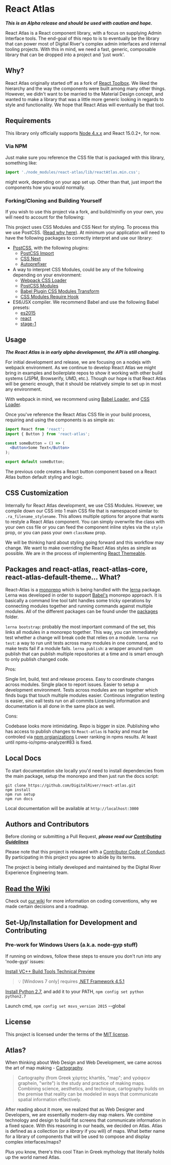 # React Atlas
***This is an Alpha release and should be used with caution and hope.***

React Atlas is a React component library, with a focus on supplying Admin Interface tools. The end-goal of this repo to is to eventually be the library that can power most of Digital River's complex admin interfaces and internal tooling projects. With this in mind, we need a fast, generic, composable library that can be dropped into a project and 'just work'.

## Why?
React Atlas originally started off as a fork of [React Toolbox](https://github.com/react-toolbox/react-toolbox). We liked the hierarchy and the way the components were built among many other things. However, we didn't want to be married to the Material Design concept, and wanted to make a library that was a little more generic looking in regards to style and functionality. We hope that React Atlas will eventually be that tool.

## Requirements
This library only officially supports [Node 4.x.x](https://nodejs.org/en/) and React 15.0.2+, for now.
### Via NPM
Just make sure you reference the CSS file that is packaged with this library, something like:
```javascript
import './node_modules/react-atlas/lib/reactAtlas.min.css';
```
might work, depending on your app set up. Other than that, just import the components how you would normally.
### Forking/Cloning and Building Yourself
If you wish to use this project via a fork, and build/minifiy on your own, you will need to account for the following:

This project uses CSS Modules and CSS Next for styling. To process this we use PostCSS. ([Read why here](https://github.com/DigitalRiver/react-atlas/blob/master/wiki/Decisions.md#a-note-on-css)). At minimum your application will need to have the following packages to correctly interpret and use our library:
- [PostCSS](https://github.com/postcss/postcss), with the following plugins:
  - [PostCSS Import](https://github.com/postcss/postcss-import)
  - [CSS Next](https://github.com/cssnext/postcss-cssnext)
  - [Autoprefixer](https://github.com/postcss/autoprefixer)
- A way to interpret CSS Modules, could be any of the following depending on your environment:
  - [Webpack CSS Loader](https://github.com/webpack/css-loader)
  - [PostCSS Modules](https://github.com/outpunk/postcss-modules)
  - [Babel Plugin CSS Modules Transform](https://github.com/michalkvasnicak/babel-plugin-css-modules-transform)
  - [CSS Modules Require Hook](https://github.com/css-modules/css-modules-require-hook)
- ES6/JSX compiler. We recommend Babel and use the following Babel presets:
  - [es2015](https://babeljs.io/docs/plugins/preset-es2015/)
  - [react](http://babeljs.io/docs/plugins/preset-react/)
  - [stage-1](http://babeljs.io/docs/plugins/preset-stage-1/)

## Usage
***The React Atlas is in early alpha development, the API is still changing.***

For initial development and release, we are focusing on a nodejs with webpack environment. As we continue to develop React Atlas we might bring in examples and boilerplate repos to show it working with other build systems (JSPM, Browserify, UMD, etc.). Though our hope is that React Atlas will be generic enough, that it should be relatively simple to set up in most any environment.

With webpack in mind, we recommend using [Babel Loader](https://github.com/babel/babel-loader), and [CSS Loader](https://github.com/webpack/css-loader).

Once you've reference the React Atlas CSS file in your build process, requiring and using the components is as simple as:

```jsx
import React from 'react';
import { Button } from 'react-atlas';

const someButton = () => (
  <Button>Some Text</Button>
);

export default someButton;
```

The previous code creates a React button component based on a React Atlas button default styling and logic.

## CSS Customization

Internally for React Atlas development, we use CSS Modules. However, we compile down our CSS into 1 main CSS file that is namespaced similar to: ```.ra_filename_stylename```. This allows multiple options for anyone that wants to restyle a React Atlas component. You can simply overwrite the class with your own css file or you can feed the component inline styles via the ```style``` prop, or you can pass your own ```className``` prop.

We will be thinking hard about styling going forward and this workflow may change. We want to make overriding the React Atlas styles as simple as possible. We are in the process of implementing [React Themeable](https://github.com/markdalgleish/react-themeable).

## Packages and react-atlas, react-atlas-core, react-atlas-default-theme... What?

React-Atlas is a [monorepo](https://medium.com/@bebraw/the-case-for-monorepos-907c1361708a#.lflmhsuzq) which is being handled with the [lerna](https://github.com/lerna/lerna) package.  Lerna was developed in order to support [Babel's](https://github.com/babel/babel/tree/master/packages) monorepo approach.  It is basically a command line tool taht handles some tricky operations by connecting modules together and running commands against multiple modules.  All of the different packages can be found under the [packages](https://github.com/DigitalRiver/react-atlas/tree/master/packages) folder.

`lerna bootstrap`: probably the most important command of the set, this links all modules in a monorepo together. This way, you can immediately test whether a change will break code that relies on a module.
`lerna run test`: a way to run unit tests across many modules in one command, and to make tests fail if a module fails.
`lerna publish`: a wrapper around npm publish that can publish multiple repositories at a time and is smart enough to only publish changed code.

Pros:

Single lint, build, test and release process.
Easy to coordinate changes across modules.
Single place to report issues.
Easier to setup a development environment.
Tests across modules are ran together which finds bugs that touch multiple modules easier.
Continous integration testing is easier, sinc eall tests run on all commits
Licensing information and documentation is all done in the same place as well.

Cons:

Codebase looks more intimidating.
Repo is bigger in size.
Publishing who has access to publish changes to `React-atlas` is hacky and msut be controled via [npm orgianizations](https://docs.npmjs.com/orgs/what-are-orgs)
Lower ranking in npms results. At least until npms-io/npms-analyzer#83 is fixed.

## Local Docs

To start documentation site locally you'd need to install dependencies from the main package, setup the monorepo and then just run the docs script:

```
git clone https://github.com/DigitalRiver/react-atlas.git
npm install
npm run setup
npm run docs
```

Local documentation will be available at `http://localhost:3000`

## Authors and Contributors
Before cloning or submitting a Pull Request, ***please read our [Contributing Guidelines](https://github.com/DigitalRiver/react-atlas/blob/master/CONTRIBUTING.md)***

Please note that this project is released with a [Contributor Code of Conduct](https://github.com/DigitalRiver/react-atlas/blob/master/CODE_OF_CONDUCT.md). By participating in this project you agree to abide by its terms.

The project is being initially developed and maintained by the Digital River Experience Engineering team.

## [Read the Wiki](https://github.com/DigitalRiver/react-atlas/tree/master/wiki)
Check out [our wiki](https://github.com/DigitalRiver/react-atlas/tree/master/wiki) for more information on coding conventions, why we made certain decisions and a roadmap.

## Set-Up/Installation for Development and Contributing

### Pre-work for Windows Users (a.k.a. node-gyp stuff)
If running on windows, follow these steps to ensure you don't run into any 'node-gyp' issues:

[Install VC++ Build Tools Technical Preview](https://www.microsoft.com/en-us/download/confirmation.aspx?id=49983)

>:bulb: [Windows 7 only] requires [.NET Framework 4.5.1](http://www.microsoft.com/en-us/download/details.aspx?id=40773)

[Install Python 2.7](https://www.python.org/downloads/), and add it to your PATH, ```npm config set python python2.7```

Launch cmd, ```npm config set msvs_version 2015``` --global

## License 
This project is licensed under the terms of the [MIT license](https://github.com/DigitalRiver/react-atlas/blob/master/LICENSE).

## Atlas?
When thinking about Web Design and Web Development, we came across the art of map making - [Cartography](https://en.wikipedia.org/wiki/Cartography).

>Cartography (from Greek χάρτης khartēs, "map"; and γράφειν graphein, "write") is the study and practice of making maps. Combining science, aesthetics, and technique, cartography builds on the premise that reality can be modeled in ways that communicate spatial information effectively.

After reading about it more, we realized that as Web Designer and Developers, we are essentially modern-day map makers. We combine technology and design to build flat screens that communicate information in a fixed space. With this reasoning in our heads, we decided on Atlas. Atlas is defined as a collection (or a _library_ if you will) of maps. What better name for a library of components that will be used to compose and display complex interfaces/maps?

Plus you know, there's this cool Titan in Greek mythology that literally holds up the world named Atlas.
